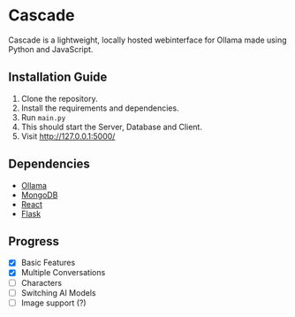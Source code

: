 # Cascade
Cascade is a lightweight, locally hosted webinterface for Ollama made using Python and JavaScript.

## Installation Guide
1. Clone the repository.
2. Install the requirements and dependencies.
3. Run `main.py`
4. This should start the Server, Database and Client.
5. Visit http://127.0.0.1:5000/

## Dependencies
- [Ollama](https://github.com/ollama/ollama)
- [MongoDB](https://www.mongodb.com/try/download/community)
- [React](https://react.dev/)
- [Flask](https://flask.palletsprojects.com/en/stable/)

## Progress
- [x] Basic Features
- [x] Multiple Conversations
- [ ] Characters 
- [ ] Switching AI Models
- [ ] Image support (?)